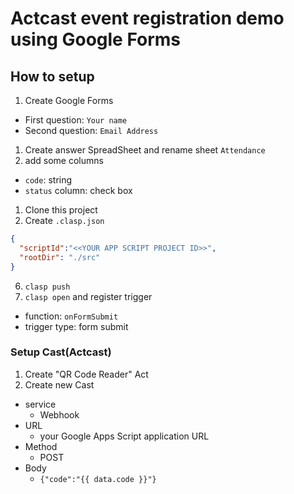 # Actcast event registration demo using Google Forms

## How to setup

1. Create Google Forms
  - First question: `Your name`
  - Second question: `Email Address`
1. Create answer SpreadSheet and rename sheet `Attendance`
1. add some columns
  - `code`: string
  - `status` column: check box
1. Clone this project
1. Create `.clasp.json`

```json
{
  "scriptId":"<<YOUR APP SCRIPT PROJECT ID>>",
  "rootDir": "./src"
}
```

6. `clasp push`
7. `clasp open` and register trigger
  - function: `onFormSubmit`
  - trigger type: form submit

### Setup Cast(Actcast)

1. Create "QR Code Reader" Act
1. Create new Cast
  - service
    - Webhook
  - URL
    - your Google Apps Script application URL
  - Method
    - POST
  - Body
    - `{"code":"{{ data.code }}"}`
